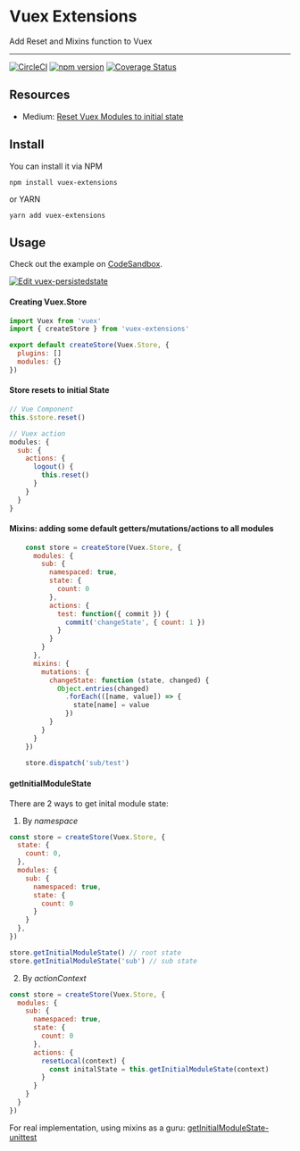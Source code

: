 # Vuex Extensions
Add Reset and Mixins function to Vuex

<hr />

[![CircleCI](https://circleci.com/gh/huybuidac/vuex-extensions.svg?style=svg)](https://circleci.com/gh/huybuidac/vuex-extensions) [![npm version](https://badge.fury.io/js/vuex-extensions.svg)](https://badge.fury.io/js/vuex-extensions) [![Coverage Status](https://coveralls.io/repos/github/huybuidac/vuex-extensions/badge.svg?branch=master)](https://coveralls.io/github/huybuidac/vuex-extensions?branch=master)

## Resources

* Medium: [Reset Vuex Modules to initial state](https://medium.com/@huybuidac_12792/reset-vuex-module-state-d2573bfbd78)

## Install
You can install it via NPM
```console
npm install vuex-extensions
```

or YARN
```console
yarn add vuex-extensions
```

## Usage

Check out the example on [CodeSandbox](https://codesandbox.io/s/lively-thunder-hrh2o).

[![Edit vuex-persistedstate](https://codesandbox.io/static/img/play-codesandbox.svg)](https://codesandbox.io/s/lively-thunder-hrh2o)

#### Creating Vuex.Store
```js
import Vuex from 'vuex'
import { createStore } from 'vuex-extensions'

export default createStore(Vuex.Store, {
  plugins: []
  modules: {}
})
```

#### Store resets to initial State
```js
// Vue Component
this.$store.reset()
```

```js
// Vuex action
modules: {
  sub: {
    actions: {
      logout() {
        this.reset()
      }
    }
  }
}
```

#### Mixins: adding some default getters/mutations/actions to all modules
```js
    const store = createStore(Vuex.Store, {
      modules: {
        sub: {
          namespaced: true,
          state: {
            count: 0
          },
          actions: {
            test: function({ commit }) {
              commit('changeState', { count: 1 })
            }
          }
        }
      },
      mixins: {
        mutations: {
          changeState: function (state, changed) {
            Object.entries(changed)
              .forEach(([name, value]) => {
                state[name] = value
              })
          }
        }
      }
    })
    
    store.dispatch('sub/test')
```

#### getInitialModuleState
There are 2 ways to get inital module state:
1. By *namespace*
```js
const store = createStore(Vuex.Store, {
  state: {
    count: 0,
  },
  modules: {
    sub: {
      namespaced: true,
      state: {
        count: 0
      }
    }
  },
})

store.getInitialModuleState() // root state
store.getInitialModuleState('sub') // sub state
```
2. By *actionContext*
```js
const store = createStore(Vuex.Store, {
  modules: {
    sub: {
      namespaced: true,
      state: {
        count: 0
      },
      actions: {
        resetLocal(context) {
          const initalState = this.getInitialModuleState(context)
        }
      }
    }
  }
})
```
For real implementation, using mixins as a guru: [getInitialModuleState-unittest](tests/unit/store-getInitialModuleState.spec.js#L63) 
